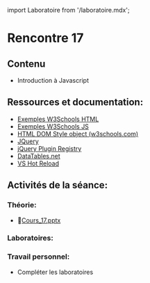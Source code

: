 import Laboratoire from '/laboratoire.mdx';

# Rencontre 17

## Contenu
- Introduction à Javascript 

## Ressources et documentation: 
- [Exemples W3Schools HTML](https://www.w3schools.com/js/js_examples.asp) 
- [Exemples W3Schools JS](https://htmlcheatsheet.com/js/) 
- [HTML DOM Style object (w3schools.com)](https://www.w3schools.com/jsref/dom_obj_style.asp) 
- [JQuery](https://api.jquery.com/)
- [jQuery Plugin Registry](https://plugins.jquery.com/)  
- [DataTables.net](https://datatables.net/)
- [VS Hot Reload](https://learn.microsoft.com/fr-ca/visualstudio/debugger/hot-reload?view=vs-2022)

## Activités de la séance: 

### Théorie:  
- 🔗[Cours_17.pptx](https://cegepedouardmontpetit-my.sharepoint.com/:p:/g/personal/mathieu_briau_cegepmontpetit_ca/EaDHhjb11gFKjWkNjVWyCXIB8a70GVqRbdrS-n3T9mLmpA?e=NRZWlF)

### Laboratoires:  
<Laboratoire nom="10XX-S17_Lab1"/>
<Laboratoire nom="10XX-S17_Lab2"/>

### Travail personnel: 
- Compléter les laboratoires
